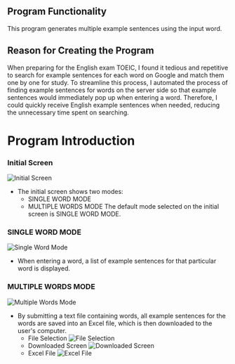 ## Program Functionality
This program generates multiple example sentences using the input word.

## Reason for Creating the Program
When preparing for the English exam TOEIC, I found it tedious and repetitive to search for example sentences for each word on Google and match them one by one for study. To streamline this process, I automated the process of finding example sentences for words on the server side so that example sentences would immediately pop up when entering a word. Therefore, I could quickly receive English example sentences when needed, reducing the unnecessary time spent on searching.

# Program Introduction
### Initial Screen
![Initial Screen](https://github.com/dydtkddl/ENword_redkiwi_Crolling/assets/114085307/bdaccfa5-cbf6-4b98-9087-3ea320a0e639)
- The initial screen shows two modes:
  - SINGLE WORD MODE
  - MULTIPLE WORDS MODE
  The default mode selected on the initial screen is SINGLE WORD MODE.

### SINGLE WORD MODE
![Single Word Mode](https://github.com/dydtkddl/ENword_redkiwi_Crolling/assets/114085307/d61d135a-8b2f-4302-b14e-96fc1e964ce0)
- When entering a word, a list of example sentences for that particular word is displayed.

### MULTIPLE WORDS MODE
![Multiple Words Mode](https://github.com/dydtkddl/ENword_redkiwi_Crolling/assets/114085307/0969b21b-afd1-4585-b11b-c9945fe8e660)
- By submitting a text file containing words, all example sentences for the words are saved into an Excel file, which is then downloaded to the user's computer.
  - File Selection
    ![File Selection](https://github.com/dydtkddl/ENword_redkiwi_Crolling/assets/114085307/d1d37001-6355-45a2-92c3-2417599e4199)
  - Downloaded Screen
    ![Downloaded Screen](https://github.com/dydtkddl/ENword_redkiwi_Crolling/assets/114085307/e35407b3-14b8-481a-a79a-b12c5061d1c4)
  - Excel File
    ![Excel File](https://github.com/dydtkddl/ENword_redkiwi_Crolling/assets/114085307/bb28ec2c-4bdd-437a-bc06-6141b60e4cd1)
